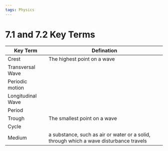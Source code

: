 ```yaml
---
tags: Physics
---
```

# 7.1 and 7.2 Key Terms
| Key Term          | Defination                                                                             |
| ----------------- | -------------------------------------------------------------------------------------- |
| Crest             | The highest point on a wave                                                            |
| Transversal Wave  |                                                                                        |
| Periodic motion   |                                                                                        |
| Longitudinal Wave |                                                                                        |
| Period            |                                                                                        |
| Trough            | The smallest point on a wave                                                           |
| Cycle             |                                                                                        |
| Medium            | a substance, such as air or water or a solid, through which a wave disturbance travels |
